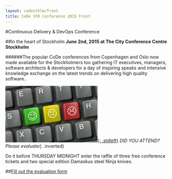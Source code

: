 ```yaml
---
layout: codesthlm/front
title: CoDe STO Conference 2015 Front
---
```


#Continuous Delivery & DevOps Conference

##In the heart of Stockholm
__June 2nd, 2015 at The City Conference Centre Stockholm__

######The popular CoDe conferences from Copenhagen and Oslo now made available for the Stockholmers too gathering IT executives, managers, software architects & developers for a day of inspiring speaks and intensive knowledge exchange on the latest trends on delivering high quality software..

[![Evaluate](/images/evaluate.jpg){: .stdleft}](/sthlm15/program/eval.html) _DID YOU ATTEND? Please evaluate_{: .inverted}

Do it before THURSDAY MIDNIGHT enter the raffle of three free conference tickets and two special edition Damaskus steel Ninja knives.

##[Fill out the evaluation form](/sthlm15/program/eval.html)

<br clear="all"/>
